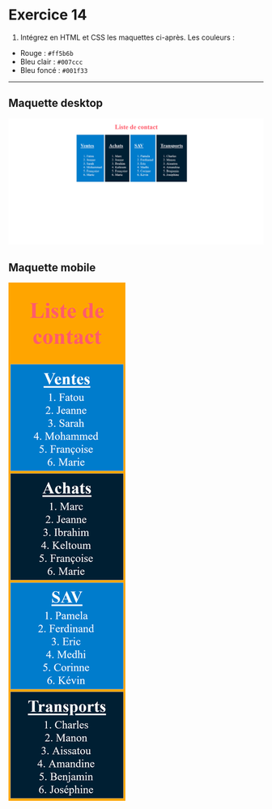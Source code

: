# Exercice 14

1. Intégrez en HTML et CSS les maquettes ci-après.
Les couleurs :
- Rouge : `#ff5b6b`
- Bleu clair : `#007ccc`
- Bleu foncé : `#001f33`

---
## Maquette desktop

![maquette4](./layout/m4.png)

## Maquette mobile

![maquette4_sm](./layout/m4_sm.png)
